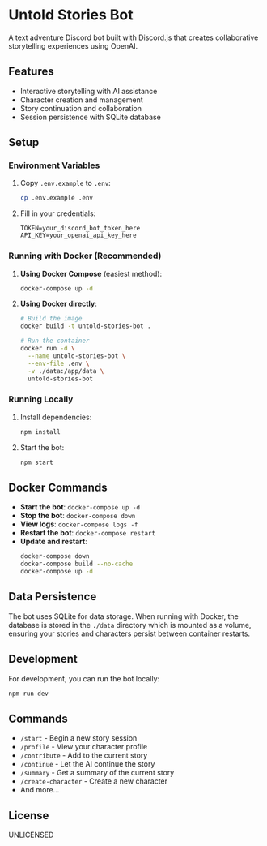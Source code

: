 # Untold Stories Bot

A text adventure Discord bot built with Discord.js that creates collaborative storytelling experiences using OpenAI.

## Features

- Interactive storytelling with AI assistance
- Character creation and management
- Story continuation and collaboration
- Session persistence with SQLite database

## Setup

### Environment Variables

1. Copy `.env.example` to `.env`:
   ```bash
   cp .env.example .env
   ```

2. Fill in your credentials:
   ```
   TOKEN=your_discord_bot_token_here
   API_KEY=your_openai_api_key_here
   ```

### Running with Docker (Recommended)

1. **Using Docker Compose** (easiest method):
   ```bash
   docker-compose up -d
   ```

2. **Using Docker directly**:
   ```bash
   # Build the image
   docker build -t untold-stories-bot .
   
   # Run the container
   docker run -d \
     --name untold-stories-bot \
     --env-file .env \
     -v ./data:/app/data \
     untold-stories-bot
   ```

### Running Locally

1. Install dependencies:
   ```bash
   npm install
   ```

2. Start the bot:
   ```bash
   npm start
   ```

## Docker Commands

- **Start the bot**: `docker-compose up -d`
- **Stop the bot**: `docker-compose down`
- **View logs**: `docker-compose logs -f`
- **Restart the bot**: `docker-compose restart`
- **Update and restart**: 
  ```bash
  docker-compose down
  docker-compose build --no-cache
  docker-compose up -d
  ```

## Data Persistence

The bot uses SQLite for data storage. When running with Docker, the database is stored in the `./data` directory which is mounted as a volume, ensuring your stories and characters persist between container restarts.

## Development

For development, you can run the bot locally:

```bash
npm run dev
```

## Commands

- `/start` - Begin a new story session
- `/profile` - View your character profile
- `/contribute` - Add to the current story
- `/continue` - Let the AI continue the story
- `/summary` - Get a summary of the current story
- `/create-character` - Create a new character
- And more...

## License

UNLICENSED
